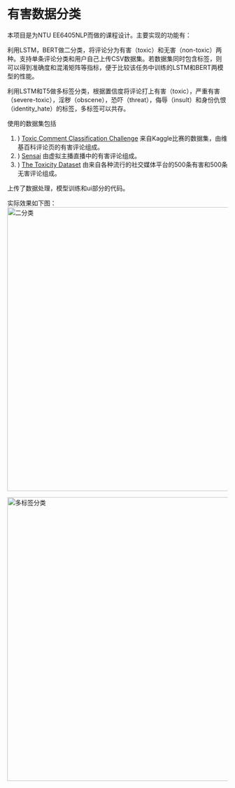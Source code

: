 # 有害数据分类
本项目是为NTU EE6405NLP而做的课程设计。主要实现的功能有：

利用LSTM，BERT做二分类，将评论分为有害（toxic）和无害（non-toxic）两种。支持单条评论分类和用户自己上传CSV数据集。若数据集同时包含标签，则可以得到准确度和混淆矩阵等指标，便于比较该任务中训练的LSTM和BERT两模型的性能。

利用LSTM和T5做多标签分类，根据置信度将评论打上有害（toxic），严重有害（severe-toxic），淫秽（obscene），恐吓（threat），侮辱（insult）和身份仇恨（identity_hate）的标签，多标签可以共存。

使用的数据集包括
1. ) [Toxic Comment Classification Challenge](https://www.kaggle.com/c/jigsaw-toxic-comment-classification-challenge) 来自Kaggle比赛的数据集，由维基百科评论页的有害评论组成。
2. ) [Sensai](https://www.kaggle.com/api/v1/datasets/download/uetchy/sensai) 由虚拟主播直播中的有害评论组成。
3. ) [The Toxicity Dataset](https://github.com/surge-ai/toxicity) 由来自各种流行的社交媒体平台的500条有害和500条无害评论组成。

上传了数据处理，模型训练和ui部分的代码。

实际效果如下图：
<img width="1280" height="649" alt="二分类" src="https://github.com/user-attachments/assets/63c798e6-044c-415d-be11-0fe8ae58f189" />

<img width="1278" height="649" alt="多标签分类" src="https://github.com/user-attachments/assets/45e9f2af-d989-4471-9733-de33abf76563" />
